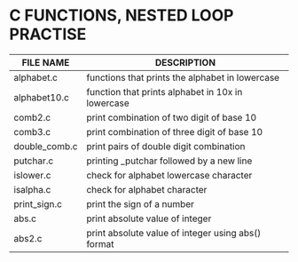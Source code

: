 # C  FUNCTIONS, NESTED LOOP PRACTISE
FILE NAME    | DESCRIPTION
-----------  | ------------
alphabet.c   | functions that prints the alphabet in lowercase 
alphabet10.c | function that prints alphabet in 10x in lowercase
comb2.c      | print combination of two digit of base 10
comb3.c      | print combination of three digit of base 10
double_comb.c| print pairs of double digit combination
putchar.c    | printing _putchar followed by a new line 
islower.c    | check for alphabet lowercase character
isalpha.c    | check for alphabet character
print_sign.c | print the sign of a number
abs.c        | print absolute value of integer
abs2.c       | print absolute value of integer using abs() format

